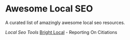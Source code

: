 # Awesome Local SEO
A curated list of amazingly awesome local seo resources.

*Local Seo Tools*
[Bright Local](https://www.brightlocal.com/ "BrightLocal") - Reporting On Citiations

